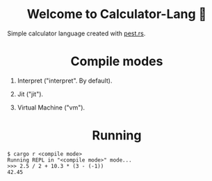 <h1 align="center">Welcome to Calculator-Lang 🌿</h1>

Simple calculator language created with [pest.rs](https://pest.rs/).

<h1 align="center">Compile modes</h1>

1. Interpret ("interpret". By default).

2. Jit ("jit").

3. Virtual Machine ("vm").

<h1 align="center">Running</h1>

```
$ cargo r <compile mode>
Running REPL in "<compile mode>" mode...
>>> 2.5 / 2 + 10.3 * (3 - (-1))
42.45
```
